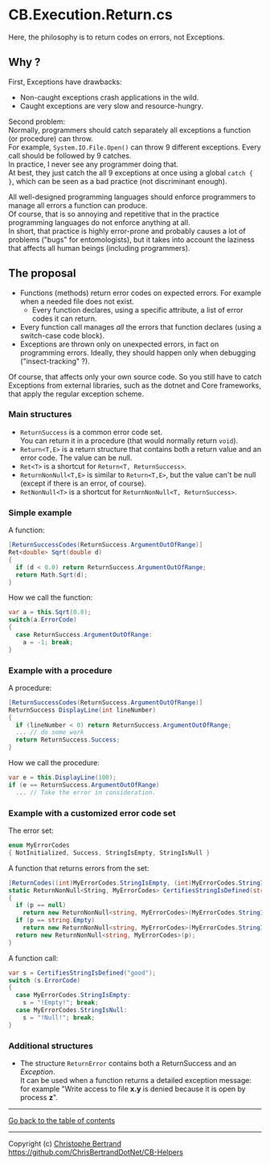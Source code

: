 # CB.Execution.Return.cs

Here, the philosophy is to return codes on errors, not Exceptions.

## Why ?

First, Exceptions have drawbacks:
- Non-caught exceptions crash applications in the wild.
- Caught exceptions are very slow and resource-hungry.

Second problem:  
Normally, programmers should catch separately all exceptions a function (or procedure) can throw.  
For example, ``System.IO.File.Open()`` can throw 9 different exceptions. Every call should be followed by 9 catches.  
In practice, I never see any programmer doing that.  
At best, they just catch the all 9 exceptions at once using a global ``catch { }``, which can be seen as a bad practice (not discriminant enough).

All well-designed programming languages should enforce programmers to manage all errors a function can produce.  
Of course, that is so annoying and repetitive that in the practice programming languages do not enforce anything at all.  
In short, that practice is highly error-prone and probably causes a lot of problems ("bugs" for entomologists), but it takes into account the laziness that affects all human beings (including programmers).

## The proposal
- Functions (methods) return error codes on expected errors. For example when a needed file does not exist.
	- Every function declares, using a specific attribute, a list of error codes it can return.
- Every function call manages *all* the errors that function declares (using a switch-case code block).
- Exceptions are thrown only on unexpected errors, in fact on programming errors. Ideally, they should happen only when debugging ("insect-tracking" ?).

Of course, that affects only your own source code. So you still have to catch Exceptions from external libraries, such as the dotnet and Core frameworks, that apply the regular exception scheme.

### Main structures
- ``ReturnSuccess`` is a common error code set.  
You can return it in a procedure (that would normally return `void`).
- ``Return<T,E>`` is a return structure that contains both a return value and an error code. The value can be null.
- ``Ret<T>`` is a shortcut for ``Return<T, ReturnSuccess>``.
- ``ReturnNonNull<T,E>`` is similar to ``Return<T,E>``, but the value can't be null (except if there is an error, of course).
- ``RetNonNull<T>`` is a shortcut for ``ReturnNonNull<T, ReturnSuccess>``.

### Simple example
A function:
```C#
[ReturnSuccessCodes(ReturnSuccess.ArgumentOutOfRange)]
Ret<double> Sqrt(double d)
{
  if (d < 0.0) return ReturnSuccess.ArgumentOutOfRange;
  return Math.Sqrt(d);
}
```
How we call the function:
```C#
var a = this.Sqrt(0.0);
switch(a.ErrorCode)
{
  case ReturnSuccess.ArgumentOutOfRange:
    a = -1; break;
}
```
### Example with a procedure
A procedure:
```C#
[ReturnSuccessCodes(ReturnSuccess.ArgumentOutOfRange)]
ReturnSuccess DisplayLine(int lineNumber)
{
  if (lineNumber < 0) return ReturnSuccess.ArgumentOutOfRange;
  ... // do some work
  return ReturnSuccess.Success;
}
```
How we call the procedure:
```C#
var e = this.DisplayLine(100);
if (e == ReturnSuccess.ArgumentOutOfRange)
  ... // Take the error in consideration.
```
### Example with a customized error code set
The error set:
```C#
enum MyErrorCodes
{ NotInitialized, Success, StringIsEmpty, StringIsNull }
```
A function that returns errors from the set:
```C#
[ReturnCodes((int)MyErrorCodes.StringIsEmpty, (int)MyErrorCodes.StringIsNull)]
static ReturnNonNull<String, MyErrorCodes> CertifiesStringIsDefined(string p)
{
  if (p == null)
    return new ReturnNonNull<string, MyErrorCodes>(MyErrorCodes.StringIsNull);
  if (p == string.Empty)
    return new ReturnNonNull<string, MyErrorCodes>(MyErrorCodes.StringIsEmpty);
  return new ReturnNonNull<string, MyErrorCodes>(p);
}
```
A function call:
```C#
var s = CertifiesStringIsDefined("good");
switch (s.ErrorCode)
{
  case MyErrorCodes.StringIsEmpty:
    s = "!Empty!"; break;
  case MyErrorCodes.StringIsNull:
    s = "!Null!"; break;
}
```
### Additional structures
- The structure ``ReturnError`` contains both a ReturnSuccess and an _Exception_.  
  It can be used when a function returns a detailed exception message: for example "Write access to file **x.y** is denied because it is open by process **z**".

---

[Go back to the table of contents](../readme.md)

---
Copyright (c) [Christophe Bertrand](https://chrisbertrand.net)  
https://github.com/ChrisBertrandDotNet/CB-Helpers


